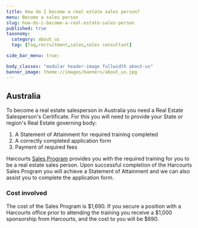 ```yaml
---
title: How do I become a real estate sales person?
menu: Become a sales person
slug: how-do-i-become-a-real-estate-sales-person
published: true
taxonomy:
  category: about_us
  tag: [faq,recruitment,sales,sales consultant]

side_bar_menu: true;

body_classes: "modular header-image fullwidth about-us"
banner_image: theme://images/banners/about_us.jpg
---
```


## Australia
To become a real estate salesperson in Australia you need a Real Estate Salesperson's Certificate. For this you will need to provide your State or region's Real Estate governing body:

1. A Statement of Attainment for required training completed
2. A correctly completed application form
3. Payment of required fees

Harcourts [Sales Program](/courses/sales/sales-program) provides you with the required training for you to be a real estate sales person. Upon successful completion of the Harcourts Sales Program you will achieve a Statement of Attainment and we can also assist you to complete the application form.

### Cost involved
The cost of the Sales Program is $1,690. If you secure a position with a Harcourts office prior to attending the training you receive a $1,000 sponsorship from Harcourts, and the cost to you will be $690.
